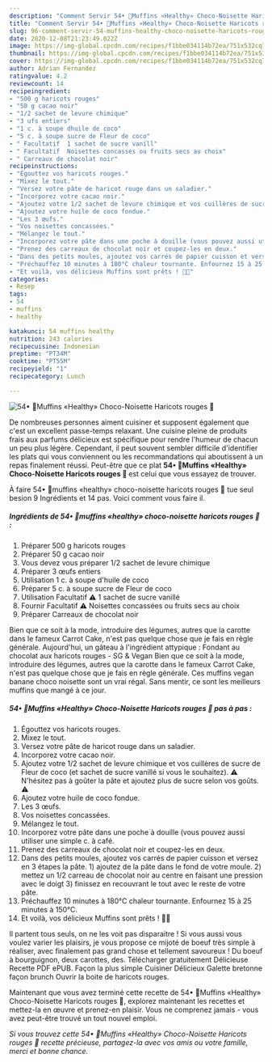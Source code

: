 ```yaml
---
description: "Comment Servir 54• 🧁Muffins «Healthy» Choco-Noisette Haricots rouges 🍫"
title: "Comment Servir 54• 🧁Muffins «Healthy» Choco-Noisette Haricots rouges 🍫"
slug: 96-comment-servir-54-muffins-healthy-choco-noisette-haricots-rouges
date: 2020-12-08T21:23:49.022Z
image: https://img-global.cpcdn.com/recipes/f1bbe034114b72ea/751x532cq70/54•-🧁muffins-healthy-choco-noisette-haricots-rouges-🍫-photo-principale-de-la-recette.jpg
thumbnail: https://img-global.cpcdn.com/recipes/f1bbe034114b72ea/751x532cq70/54•-🧁muffins-healthy-choco-noisette-haricots-rouges-🍫-photo-principale-de-la-recette.jpg
cover: https://img-global.cpcdn.com/recipes/f1bbe034114b72ea/751x532cq70/54•-🧁muffins-healthy-choco-noisette-haricots-rouges-🍫-photo-principale-de-la-recette.jpg
author: Adrian Fernandez
ratingvalue: 4.2
reviewcount: 14
recipeingredient:
- "500 g haricots rouges"
- "50 g cacao noir"
- "1/2 sachet de levure chimique"
- "3 ufs entiers"
- "1 c. à soupe dhuile de coco"
- "5 c. à soupe sucre de Fleur de coco"
- " Facultatif  1 sachet de sucre vanill"
- " Facultatif  Noisettes concasses ou fruits secs au choix"
- " Carreaux de chocolat noir"
recipeinstructions:
- "Égouttez vos haricots rouges."
- "Mixez le tout."
- "Versez votre pâte de haricot rouge dans un saladier."
- "Incorporez votre cacao noir."
- "Ajoutez votre 1/2 sachet de levure chimique et vos cuillères de sucre de Fleur de coco (et sachet de sucre vanillé si vous le souhaitez). ⚠️ N&#39;hésitez pas à goûter la pâte et ajoutez plus de sucre selon vos goûts. ⚠️"
- "Ajoutez votre huile de coco fondue."
- "Les 3 œufs."
- "Vos noisettes concassées."
- "Mélangez le tout."
- "Incorporez votre pâte dans une poche à douille (vous pouvez aussi utiliser une simple c. à café."
- "Prenez des carreaux de chocolat noir et coupez-les en deux."
- "Dans des petits moules, ajoutez vos carrés de papier cuisson et versez en 3 étapes la pâte. 1) ajoutez de la pâte dans le fond de votre moule. 2) mettez un 1/2 carreau de chocolat noir au centre en faisant une pression avec le doigt 3) finissez en recouvrant le tout avec le reste de votre pâte."
- "Préchauffez 10 minutes à 180°C chaleur tournante. Enfournez 15 à 25 minutes à 150°C."
- "Et voilà, vos délicieux Muffins sont prêts ! 🧁🍫"
categories:
- Resep
tags:
- 54
- muffins
- healthy

katakunci: 54 muffins healthy 
nutrition: 243 calories
recipecuisine: Indonesian
preptime: "PT34M"
cooktime: "PT55M"
recipeyield: "1"
recipecategory: Lunch

---
```



![54• 🧁Muffins «Healthy» Choco-Noisette Haricots rouges 🍫](https://img-global.cpcdn.com/recipes/f1bbe034114b72ea/751x532cq70/54•-🧁muffins-healthy-choco-noisette-haricots-rouges-🍫-photo-principale-de-la-recette.jpg)

De nombreuses personnes aiment cuisiner et supposent également que c'est un excellent passe-temps relaxant. Une cuisine pleine de produits frais aux parfums délicieux est spécifique pour rendre l'humeur de chacun un peu plus légère. Cependant, il peut souvent sembler difficile d'identifier les plats qui vous conviennent ou les recommandations qui aboutissent à un repas finalement réussi. Peut-être que ce plat <strong> 54• 🧁Muffins «Healthy» Choco-Noisette Haricots rouges 🍫 </strong> est celui que vous essayez de trouver.

<!--inarticleads1-->

À faire 54• 🧁muffins «healthy» choco-noisette haricots rouges 🍫 tue seul besion 9 Ingrédients et 14 pas. Voici comment vous faire il.

##### Ingrédients de 54• 🧁muffins «healthy» choco-noisette haricots rouges 🍫 :

1. Préparer 500 g haricots rouges
1. Préparer 50 g cacao noir
1. Vous devez vous préparer 1/2 sachet de levure chimique
1. Préparer 3 œufs entiers
1. Utilisation 1 c. à soupe d&#39;huile de coco
1. Préparer 5 c. à soupe sucre de Fleur de coco
1. Utilisation  Facultatif ⚠️ 1 sachet de sucre vanillé
1. Fournir  Facultatif ⚠️ Noisettes concassées ou fruits secs au choix
1. Préparer  Carreaux de chocolat noir


Bien que ce soit à la mode, introduire des légumes, autres que la carotte dans le fameux Carrot Cake, n&#39;est pas quelque chose que je fais en règle générale. Aujourd&#39;hui, un gâteau à l&#39;ingrédient attypique : Fondant au chocolat aux haricots rouges - SG &amp; Vegan Bien que ce soit à la mode, introduire des légumes, autres que la carotte dans le fameux Carrot Cake, n&#39;est pas quelque chose que je fais en règle générale. Ces muffins vegan banane choco noisette sont un vrai régal. Sans mentir, ce sont les meilleurs muffins que mangé à ce jour. 

<!--inarticleads2-->

##### 54• 🧁Muffins «Healthy» Choco-Noisette Haricots rouges 🍫 pas à pas :

1. Égouttez vos haricots rouges.
1. Mixez le tout.
1. Versez votre pâte de haricot rouge dans un saladier.
1. Incorporez votre cacao noir.
1. Ajoutez votre 1/2 sachet de levure chimique et vos cuillères de sucre de Fleur de coco (et sachet de sucre vanillé si vous le souhaitez). ⚠️ N&#39;hésitez pas à goûter la pâte et ajoutez plus de sucre selon vos goûts. ⚠️
1. Ajoutez votre huile de coco fondue.
1. Les 3 œufs.
1. Vos noisettes concassées.
1. Mélangez le tout.
1. Incorporez votre pâte dans une poche à douille (vous pouvez aussi utiliser une simple c. à café.
1. Prenez des carreaux de chocolat noir et coupez-les en deux.
1. Dans des petits moules, ajoutez vos carrés de papier cuisson et versez en 3 étapes la pâte. 1) ajoutez de la pâte dans le fond de votre moule. 2) mettez un 1/2 carreau de chocolat noir au centre en faisant une pression avec le doigt 3) finissez en recouvrant le tout avec le reste de votre pâte.
1. Préchauffez 10 minutes à 180°C chaleur tournante. Enfournez 15 à 25 minutes à 150°C.
1. Et voilà, vos délicieux Muffins sont prêts ! 🧁🍫


Il partent tous seuls, on ne les voit pas disparaitre ! Si vous aussi vous voulez varier les plaisirs, je vous propose ce mijoté de boeuf très simple à réaliser, avec finalement pas grand chose et tellement savoureux ! Du boeuf à bourguignon, deux carottes, des. Télécharger gratuitement Délicieuse Recette PDF ePUB. Façon la plus simple Cuisiner Délicieux Galette bretonne façon brunch Ouvrir la boite de haricots rouges. 

<!--inarticleads1-->

<p>
Maintenant que vous avez terminé cette recette de 54• 🧁Muffins «Healthy» Choco-Noisette Haricots rouges 🍫, explorez maintenant les recettes et mettez-la en œuvre et prenez-en plaisir. Vous ne comprenez jamais - vous avez peut-être trouvé un tout nouvel emploi.
</p>

<p>
<i>Si vous trouvez cette 54• 🧁Muffins «Healthy» Choco-Noisette Haricots rouges 🍫 recette précieuse, partagez-la avec vos amis ou votre famille, merci et bonne chance.</i>
</p>
